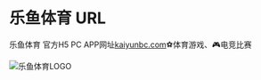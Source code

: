 # 乐鱼体育 URL
乐鱼体育 官方H5 PC APP网址[kaiyunbc.com](https://kaiyunbc.com "kaiyunbc.com")⚽️体育游戏、🎮电竞比赛

![乐鱼体育LOGO](https://avatars.githubusercontent.com/u/95761600?s=120&v=4 "乐鱼体育LOGO")
